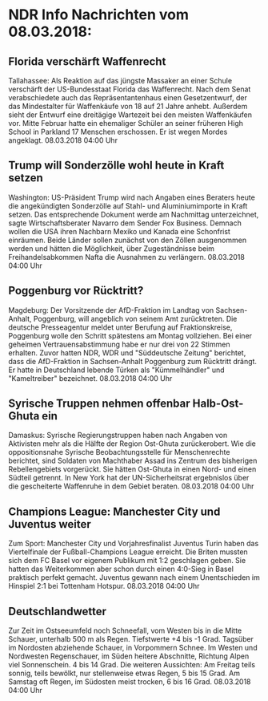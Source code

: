 # NDR Info Nachrichten vom 08.03.2018:


## Florida verschärft Waffenrecht
Tallahassee: Als Reaktion auf das jüngste Massaker an einer Schule verschärft der US-Bundesstaat Florida das Waffenrecht. Nach dem Senat verabschiedete auch das Repräsentantenhaus einen Gesetzentwurf, der das Mindestalter für Waffenkäufe von 18 auf 21 Jahre anhebt. Außerdem sieht der Entwurf eine dreitägige Wartezeit bei den meisten Waffenkäufen vor. Mitte Februar hatte ein ehemaliger Schüler an seiner früheren High School in Parkland 17 Menschen erschossen. Er ist wegen Mordes angeklagt. 08.03.2018 04:00 Uhr 

## Trump will Sonderzölle wohl heute in Kraft setzen
Washington: US-Präsident Trump wird nach Angaben eines Beraters heute die angekündigten Sonderzölle auf Stahl- und Aluminiumimporte in Kraft setzen. Das entsprechende Dokument werde am Nachmittag unterzeichnet, sagte Wirtschaftsberater Navarro dem Sender Fox Business. Demnach wollen die USA ihren Nachbarn Mexiko und Kanada eine Schonfrist einräumen. Beide Länder sollen zunächst von den Zöllen ausgenommen werden und hätten die Möglichkeit,  über Zugeständnisse beim Freihandelsabkommen Nafta die Ausnahmen zu verlängern. 08.03.2018 04:00 Uhr 

## Poggenburg vor Rücktritt?
Magdeburg: Der Vorsitzende der AfD-Fraktion im Landtag von Sachsen-Anhalt, Poggenburg, will angeblich von seinem Amt zurücktreten. Die deutsche Presseagentur meldet unter Berufung auf Fraktionskreise, Poggenburg wolle den Schritt spätestens am Montag vollziehen. Bei einer geheimen Vertrauensabstimmung habe er nur drei von 22 Stimmen erhalten. Zuvor hatten NDR, WDR und "Süddeutsche Zeitung" berichtet, dass die AfD-Fraktion in Sachsen-Anhalt Poggenburg zum Rücktritt drängt. Er hatte in Deutschland lebende Türken als "Kümmelhändler" und "Kameltreiber" bezeichnet. 08.03.2018 04:00 Uhr 

## Syrische Truppen nehmen offenbar Halb-Ost-Ghuta ein
Damaskus: Syrische Regierungstruppen haben nach Angaben von Aktivisten mehr als die Hälfte der Region Ost-Ghuta zurückerobert. Wie die oppositionsnahe Syrische Beobachtungsstelle für Menschenrechte berichtet, sind Soldaten von Machthaber Assad ins Zentrum des bisherigen Rebellengebiets vorgerückt. Sie hätten Ost-Ghuta in einen Nord- und einen Südteil getrennt. In New York hat der UN-Sicherheitsrat ergebnislos über die gescheiterte Waffenruhe in dem Gebiet beraten. 08.03.2018 04:00 Uhr 

## Champions League: Manchester City und Juventus weiter
Zum Sport: 	Manchester City und Vorjahresfinalist Juventus Turin haben das Viertelfinale der Fußball-Champions League erreicht. Die Briten mussten sich dem FC Basel vor eigenem Publikum mit 1:2 geschlagen geben. Sie hatten das Weiterkommen aber schon durch einen 4:0-Sieg in Basel praktisch perfekt gemacht. Juventus gewann nach einem Unentschieden im Hinspiel 2:1 bei Tottenham Hotspur. 08.03.2018 04:00 Uhr 

## Deutschlandwetter
Zur Zeit im Ostseeumfeld noch Schneefall, vom Westen bis in die Mitte Schauer, unterhalb 500 m als Regen. Tiefstwerte +4 bis -1 Grad. Tagsüber im Nordosten abziehende Schauer, in Vorpommern Schnee. Im Westen und Nordwesten Regenschauer, im Süden heitere Abschnitte, Richtung Alpen viel Sonnenschein. 4 bis 14 Grad. Die weiteren Aussichten: Am Freitag teils sonnig, teils bewölkt, nur stellenweise etwas Regen, 5 bis 15 Grad. Am Samstag oft Regen, im Südosten meist trocken, 6 bis 16 Grad. 08.03.2018 04:00 Uhr 
